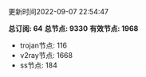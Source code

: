 更新时间2022-09-07 22:54:47

**总订阅: 64**
**总节点: 9330**
**有效节点: 1968**
- trojan节点: 116
- v2ray节点: 1668
- ss节点: 184
